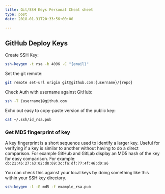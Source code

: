 ```yaml
---
title: Git/SSH Keys Personal Cheat sheet
type: post
date: 2018-01-31T20:33:56+00:00

---
```

## GitHub Deploy Keys

Create SSH Key:

```bash
ssh-keygen -t rsa -b 4096 -C "{email}"
```

Set the git remote:

```bash
git remote set-url origin git@github.com:{username}/{repo}
```

Check Auth with username against GitHub:

```bash
ssh -T {username}@github.com
```

Echo out easy to copy-paste version of the public key:

```bash
cat ~/.ssh/id_rsa.pub
```

### Get MD5 fingerprint of key

A key fingerprint is a short sequence used to identify a larger key. Useful for verifying if a key is similar to another without having to do a direct comparison. For example GitHub and GitLab display an MD5 hash of the key for easy comparison. For example:
`cb:21:45:27:a3:02:d8:69:3c:fa:df:77:4f:46:d0:a6`

You can check this against your local keys by doing something like this within your SSH key directory.

```bash
ssh-keygen -l -E md5 -f example_rsa.pub
```

